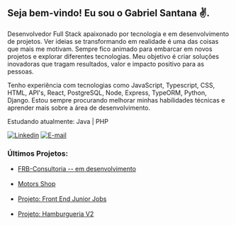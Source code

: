 ## Seja bem-vindo! Eu sou o Gabriel Santana ✌️.

Desenvolvedor Full Stack apaixonado por tecnologia e em desenvolvimento de projetos. Ver ideias se transformando em realidade é uma das coisas que mais me motivam. Sempre fico animado para embarcar em novos projetos e explorar diferentes tecnologias. Meu objetivo é criar soluções inovadoras que tragam resultados, valor e impacto positivo para as pessoas.

Tenho experiência com tecnologias como JavaScript, Typescript, CSS, HTML, API's, React, PostgreSQL, Node, Express, TypeORM, Python, Django. Estou sempre procurando melhorar minhas habilidades técnicas e aprender mais sobre a área de desenvolvimento.

Estudando atualmente: Java | PHP

[![Linkedin](https://img.shields.io/badge/LinkedIn-0077B5?style=for-the-badge&logo=linkedin&logoColor=white)](https://www.linkedin.com/in/profilegabrielsantana/)
[![E-mail](https://img.shields.io/badge/Gmail-D14836?style=for-the-badge&logo=gmail&logoColor=white)](mailto:gabr.lima7@gmail.com)

### Últimos Projetos:

<ul>
    <li>
        <a href="https://frbconsultoria.com.br/">  FRB-Consultoria -- em desenvolvimento </a>
    </li>
    <br/>
     <li>
        <a href="https://motors-shop-orcin.vercel.app/">  Motors Shop </a>
    </li>
    <br/>
    <li>
        <a href="https://junior-jobs-eta.vercel.app/"> Projeto: Front End Junior Jobs</a>
    </li>
    <br/>
    <li>
        <a href="https://hamburgueria-three-bice.vercel.app/login"> Projeto: Hamburgueria V2</a>
    </li>
    <br/>
</ul>
